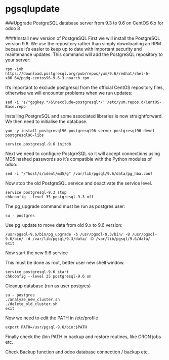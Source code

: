 # pgsqlupdate
###Upgrade PostgreSQL database server from 9.3 to 9.6 on CentOS 6.x for odoo 8

####Install new version of PostgreSQL
First we will install the PostgreSQL version 9.6. We use the repository rather than simply downloading an RPM because it’s easier to keep up to date with important security and maintenance updates. This command will add the PostgreSQL repository to your server:

```
rpm -ivh https://download.postgresql.org/pub/repos/yum/9.6/redhat/rhel-6-x86_64/pgdg-centos96-9.6-3.noarch.rpm
```

It’s important to exclude postgresql from the official CentOS repository files, otherwise we will encounter problems when we run updates:

```
sed -i 's/^gpgkey.*/&\nexclude=postgresql*/' /etc/yum.repos.d/CentOS-Base.repo
```

Installing PostgreSQL and some associated libraries is now straightforward. We then need to initialise the database.

```
yum -y install postgresql96 postgresql96-server postgresql96-devel postgresql96-libs
```

```
service postgresql-9.6 initdb
```

Next we need to configure PostgreSQL so it will accept connections using MD5 hashed passwords so it’s compatible with the Python modules of odoo:

```
sed -i "/^host/s/ident/md5/g" /var/lib/pgsql/9.6/data/pg_hba.conf
```

Now stop the old PostgreSQL service and deactivate the service level.

```
service postgresql-9.3 stop
chkconfig --level 35 postgresql-9.3 off
```

The pg_upgrade command must be run as postgres user:

```
su - postgres
```

Use pg_update to move data from old 9.x to 9.6 version:

```
/usr/pgsql-9.6/bin/pg_upgrade -b /usr/pgsql-9.3/bin/ -B /usr/pgsql-9.6/bin/ -d /var/lib/pgsql/9.3/data/ -D /var/lib/pgsql/9.6/data/
exit
```

Now start the new 9.6 service

This must be done as root, better user new shell window.

```
service postgresql-9.6 start
chkconfig --level 35 postgresql-9.6 on
```
Cleanup database (run as user postgres)

```
su - postgres
./analyze_new_cluster.sh
./delete_old_cluster.sh
exit
```

Now we need to edit the PATH in /etc/profile

```
export PATH=/usr/pgsql-9.6/bin:$PATH
```

Finally check the /bin PATH in backup and restore routines, like CRON jobs etc.

Check Backup function and odoo database connection / backup etc.



